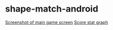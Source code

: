 # shape-match-android

[Screenshot of main game screen](./sampleImage.png) 
[Score stat graph](./sampleGraph.png) 